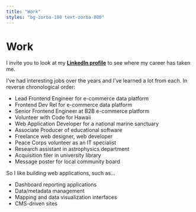 ```yaml
---
title: "Work"
styles: "bg-zorba-100 text-zorba-800"
---
```


# Work

I invite you to look at my [**LinkedIn profile**](https://www.linkedin.com/in/jongeyer/) to see where my career has taken me.

I’ve had interesting jobs over the years and I’ve learned a lot from each. In reverse chronological order:

- Lead Frontend Engineer for e-commerce data platform
- Frontend Dev Rel for e-commerce data platform
- Senior Frontend Engineer at B2B e-commerce platform
- Volunteer with Code for Hawaii
- Web Application Developer for a national marine sanctuary
- Associate Producer of educational software
- Freelance web designer, web developer
- Peace Corps volunteer as an IT specialist
- Research assistant in astrophysics department
- Acquisition filer in university library
- Message poster for local community board

So I like building web applications, such as…

- Dashboard reporting applications
- Data/metadata management
- Mapping and data visualization interfaces
- CMS-driven sites
